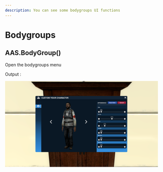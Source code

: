 ```yaml
---
description: You can see some bodygroups UI functions
---
```


# Bodygroups

## AAS.BodyGroup\(\)

Open the bodygroups menu

Output :

![](../.gitbook/assets/bodygroups.png)

